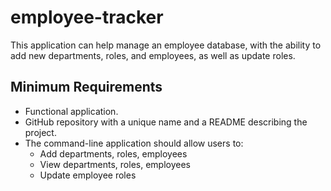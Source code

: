 # employee-tracker
This application can help manage an employee database, with the ability to add new departments, roles, and employees, as well as update roles.

## Minimum Requirements
* Functional application.
* GitHub repository with a unique name and a README describing the project.
* The command-line application should allow users to:
  * Add departments, roles, employees
  * View departments, roles, employees
  * Update employee roles
